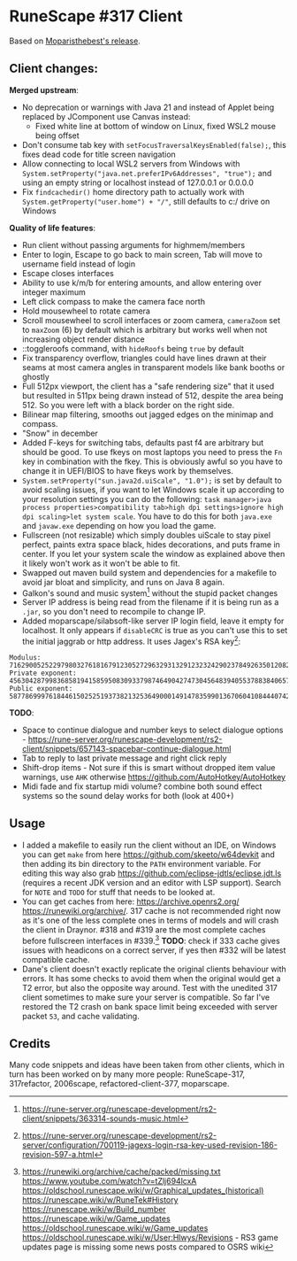 # RuneScape #317 Client

Based on [Moparisthebest's release](https://www.moparisthebest.com/downloads/rs317.rar).

## Client changes:
**Merged upstream**:
- No deprecation or warnings with Java 21 and instead of Applet being replaced by JComponent use Canvas instead:
  - Fixed white line at bottom of window on Linux, fixed WSL2 mouse being offset
- Don't consume tab key with `setFocusTraversalKeysEnabled(false);`, this fixes dead code for title screen navigation
- Allow connecting to local WSL2 servers from Windows with `System.setProperty("java.net.preferIPv6Addresses", "true");` and using an empty string or localhost instead of 127.0.0.1 or 0.0.0.0
- Fix `findcachedir()` home directory path to actually work with `System.getProperty("user.home") + "/"`, still defaults to c:/ drive on Windows

**Quality of life features**:
- Run client without passing arguments for highmem/members
- Enter to login, Escape to go back to main screen, Tab will move to username field instead of login
- Escape closes interfaces
- Ability to use k/m/b for entering amounts, and allow entering over integer maximum
- Left click compass to make the camera face north
- Hold mousewheel to rotate camera
- Scroll mousewheel to scroll interfaces or zoom camera, `cameraZoom` set to `maxZoom` (6) by default which is arbitrary but works well when not increasing object render distance
- ::toggleroofs command, with `hideRoofs` being `true` by default
- Fix transparency overflow, triangles could have lines drawn at their seams at most camera angles in transparent models like bank booths or ghostly
- Full 512px viewport, the client has a "safe rendering size" that it used but resulted in 511px being drawn instead of 512, despite the area being 512. So you were left with a black border on the right side.
- Bilinear map filtering, smooths out jagged edges on the minimap and compass.
- "Snow" in december
- Added F-keys for switching tabs, defaults past f4 are arbitrary but should be good. To use fkeys on most laptops you need to press the `Fn` key in combination with the fkey. This is obviously awful so you have to change it in UEFI/BIOS to have fkeys work by themselves.
- `System.setProperty("sun.java2d.uiScale", "1.0");` is set by default to avoid scaling issues, if you want to let Windows scale it up according to your resolution settings you can do the following: `task manager>java process properties>compatibility tab>high dpi settings>ignore high dpi scaling>let system scale`. You have to do this for both `java.exe` and `javaw.exe` depending on how you load the game.
- Fullscreen (not resizable) which simply doubles uiScale to stay pixel perfect, paints extra space black, hides decorations, and puts frame in center. If you let your system scale the window as explained above then it likely won't work as it won't be able to fit.
- Swapped out maven build system and dependencies for a makefile to avoid jar bloat and simplicity, and runs on Java 8 again.
- Galkon's sound and music system[^2] without the stupid packet changes
- Server IP address is being read from the filename if it is being run as a `.jar`, so you don't need to recompile to change IP.
- Added moparscape/silabsoft-like server IP login field, leave it empty for localhost. It only appears if `disableCRC` is true as you can't use this to set the initial jaggrab or http address. It uses Jagex's RSA key[^1]:
```
Modulus: 7162900525229798032761816791230527296329313291232324290237849263501208207972894053929065636522363163621000728841182238772712427862772219676577293600221789
Private exponent: 4563042879983685819415859508309337987464904274730456483940553788384065737798175536144539635545496149193181089921240252410947054964044522362195913220892133
Public exponent: 58778699976184461502525193738213253649000149147835990136706041084440742975821
```

**TODO**:
- Space to continue dialogue and number keys to select dialogue options - https://rune-server.org/runescape-development/rs2-client/snippets/657143-spacebar-continue-dialogue.html
- Tab to reply to last private message and right click reply
- Shift-drop items - Not sure if this is smart without dropped item value warnings, use `AHK` otherwise https://github.com/AutoHotkey/AutoHotkey
- Midi fade and fix startup midi volume? combine both sound effect systems so the sound delay works for both (look at 400+)

## Usage
- I added a makefile to easily run the client without an IDE, on Windows you can get `make` from here https://github.com/skeeto/w64devkit and then adding its bin directory to the `PATH` environment variable. For editing this way also grab https://github.com/eclipse-jdtls/eclipse.jdt.ls (requires a recent JDK version and an editor with LSP support). Search for `NOTE` and `TODO` for stuff that needs to be looked at.
- You can get caches from here: https://archive.openrs2.org/ https://runewiki.org/archive/. 317 cache is not recommended right now as it's one of the less complete ones in terms of models and will crash the client in Draynor. #318 and #319 are the most complete caches before fullscreen interfaces in #339.[^3] **TODO**: check if 333 cache gives issues with headicons on a correct server, if yes then #332 will be latest compatible cache.
- Dane's client doesn't exactly replicate the original clients behaviour with errors. It has some checks to avoid them when the original would get a T2 error, but also the opposite way around. Test with the unedited 317 client sometimes to make sure your server is compatible. So far I've restored the T2 crash on bank space limit being exceeded with server packet `53`, and cache validating.

[^1]: https://rune-server.org/runescape-development/rs2-server/configuration/700119-jagexs-login-rsa-key-used-revision-186-revision-597-a.html
[^2]: https://rune-server.org/runescape-development/rs2-client/snippets/363314-sounds-music.html
[^3]: https://runewiki.org/archive/cache/packed/missing.txt https://www.youtube.com/watch?v=tZlj694lcxA https://oldschool.runescape.wiki/w/Graphical_updates_(historical) https://runescape.wiki/w/RuneTek#History https://runescape.wiki/w/Build_number https://runescape.wiki/w/Game_updates https://oldschool.runescape.wiki/w/Game_updates https://oldschool.runescape.wiki/w/User:Hlwys/Revisions - RS3 game updates page is missing some news posts compared to OSRS wiki

## Credits
Many code snippets and ideas have been taken from other clients, which in turn has been worked on by many more people:
RuneScape-317, 317refactor, 2006scape, refactored-client-377, moparscape.
